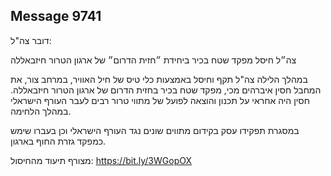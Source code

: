 ## Message 9741

דובר צה"ל:

צה״ל חיסל מפקד שטח בכיר ביחידת ״חזית הדרום״ של ארגון הטרור חיזבאללה

במהלך הלילה צה"ל תקף וחיסל באמצעות כלי טיס של חיל האוויר, במרחב צור, את המחבל חסין איברהים מכי, מפקד שטח בכיר בחזית הדרום של ארגון הטרור חיזבאללה.
חסין היה אחראי על תכנון והוצאה לפועל של מתווי טרור רבים לעבר העורף הישראלי במהלך הלחימה. 

במסגרת תפקידו עסק בקידום מתווים שונים נגד העורף הישראלי וכן בעברו שימש כמפקד גזרת החוף בארגון.

מצורף תיעוד מהחיסול: https://bit.ly/3WGopOX

